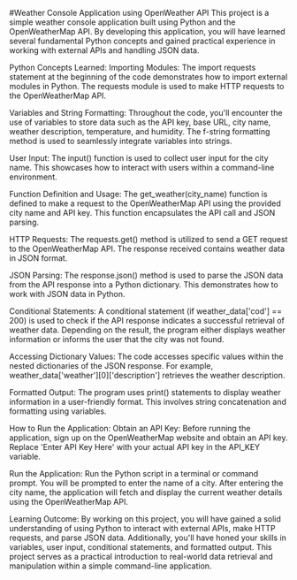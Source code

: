 #Weather Console Application using OpenWeather API
This project is a simple weather console application built using Python and the OpenWeatherMap API. By developing this application, you will have learned several fundamental Python concepts and gained practical experience in working with external APIs and handling JSON data.

Python Concepts Learned:
Importing Modules:
The import requests statement at the beginning of the code demonstrates how to import external modules in Python. The requests module is used to make HTTP requests to the OpenWeatherMap API.

Variables and String Formatting:
Throughout the code, you'll encounter the use of variables to store data such as the API key, base URL, city name, weather description, temperature, and humidity. The f-string formatting method is used to seamlessly integrate variables into strings.

User Input:
The input() function is used to collect user input for the city name. This showcases how to interact with users within a command-line environment.

Function Definition and Usage:
The get_weather(city_name) function is defined to make a request to the OpenWeatherMap API using the provided city name and API key. This function encapsulates the API call and JSON parsing.

HTTP Requests:
The requests.get() method is utilized to send a GET request to the OpenWeatherMap API. The response received contains weather data in JSON format.

JSON Parsing:
The response.json() method is used to parse the JSON data from the API response into a Python dictionary. This demonstrates how to work with JSON data in Python.

Conditional Statements:
A conditional statement (if weather_data['cod'] == 200) is used to check if the API response indicates a successful retrieval of weather data. Depending on the result, the program either displays weather information or informs the user that the city was not found.

Accessing Dictionary Values:
The code accesses specific values within the nested dictionaries of the JSON response. For example, weather_data['weather'][0]['description'] retrieves the weather description.

Formatted Output:
The program uses print() statements to display weather information in a user-friendly format. This involves string concatenation and formatting using variables.

How to Run the Application:
Obtain an API Key:
Before running the application, sign up on the OpenWeatherMap website and obtain an API key. Replace 'Enter API Key Here' with your actual API key in the API_KEY variable.

Run the Application:
Run the Python script in a terminal or command prompt. You will be prompted to enter the name of a city. After entering the city name, the application will fetch and display the current weather details using the OpenWeatherMap API.

Learning Outcome:
By working on this project, you will have gained a solid understanding of using Python to interact with external APIs, make HTTP requests, and parse JSON data. Additionally, you'll have honed your skills in variables, user input, conditional statements, and formatted output. This project serves as a practical introduction to real-world data retrieval and manipulation within a simple command-line application.
